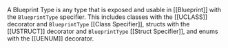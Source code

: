 A Blueprint Type is any type that is exposed and usable in [[Blueprint]] with the `BlueprintType` specifier.
This includes classes with the [[UCLASS]] decorator and `BlueprintType` [[Class Specifier]], structs with the [[USTRUCT]] decorator and `BlueprintType` [[Struct Specifier]], and enums with the [[UENUM]] decorator.
